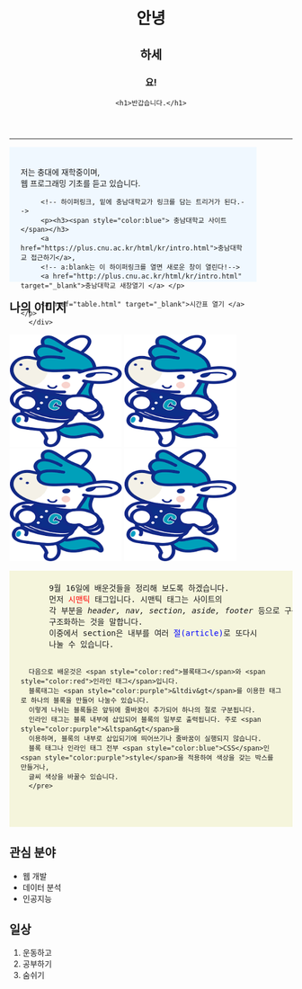 <!DOCTYPE html>
<html lang="en">
<head>
    <meta charset="UTF-8">
    <meta name="viewport" content="width=device-width, initial-scale=1.0">
    <title>week2</title>
</head>
<body>
   <header>
    <!-- 제목(주석)-->
     <h1>안녕</h1>
     <h2>하세</h2>
     <h3>요!</h3>

    <h1>반갑습니다.</h1>
   </header>
   
   <hr>
   <nav>
      <div style="background-color: aliceblue; width: 400px; height: 200px; padding: 20px;">
         <!-- 자기소개 넣기 p-단락// 앞뒤로 띄어쓰기 구분이 된다-->
         <p>저는 충대에 재학중이며, <br>웹 프로그래밍 기초를 듣고 있습니다.</p>
     

         <!-- 하이퍼링크, 밑에 충남대학교가 링크를 담는 트리거가 된다.-->
         <p><h3><span style="color:blue"> 충남대학교 사이트</span></h3>
         <a href="https://plus.cnu.ac.kr/html/kr/intro.html">충남대학교 접근하기</a>,
         <!-- a:blank는 이 하이퍼링크를 열면 새로운 창이 열린다!-->
         <a href="http://plus.cnu.ac.kr/html/kr/intro.html" target="_blank">충남대학교 새창열기 </a> </p>

         <a href="table.html" target="_blank">시간표 열기 </a> </p>
      </div>
   </nav>

   <section>
    <!-- 이미지 담기-->
     <h2>나의 이미지</h2> <br>
     <img src="img/chacha.png" width="200" height="200" alt="자기소개 사진"> 
     <img src="img/chacha.png" width="200" height="200" alt="자기소개 사진"> <br>
     <img src="img/chacha.png" width="200" height="200" alt="자기소개 사진">
     <img src="img/chacha.png" width="200" height="200" alt="자기소개 사진">
     <!--파일의 위치에서 폴더를 타고 들어간 형태, 같은 위치에 있다면 img/가 필요없다!-->
   </section>

   <aside>
      <pre style="background-color:beige; padding: 20px;">
      9월 16일에 배운것들을 정리해 보도록 하겠습니다.
      먼저 <span style="color:red">시맨틱</span> 태그입니다. 시맨틱 태그는 사이트의 
      각 부분을 <i>header, nav, section, aside, footer</i> 등으로 구분지어, 
      구조화하는 것을 말합니다.
      이중에서 section은 내부를 여러 <span style="color:blue">절(article)</span>로 또다시 
      나눌 수 있습니다.

      다음으로 배운것은 <span style="color:red">블록태그</span>와 <span style="color:red">인라인 태그</span>입니다.
      블록태그는 <span style="color:purple">&ltdiv&gt</span>를 이용한 태그로 하나의 블록을 만들어 나눌수 있습니다.
      이렇게 나뉘는 블록들은 앞뒤에 줄바꿈이 추가되어 하나의 절로 구분됩니다. 
      인라인 태그는 블록 내부에 삽입되어 블록의 일부로 출력됩니다. 주로 <span style="color:purple">&ltspan&gt</span>을
      이용하며, 블록의 내부로 삽입되기에 띄어쓰기나 줄바꿈이 실행되지 않습니다. 
      블록 태그나 인라인 태그 전부 <span style="color:blue">CSS</span>인 <span style="color:purple">style</span>을 적용하여 색상을 갖는 박스를 만들거나,
      글씨 색상을 바꿀수 있습니다.
      </pre>

   </aside>

   <footer>
    <!-- 리스트-->
     <h2>관심 분야</h2>
     <ul>
        <li>웹 개발</li>
        <li>데이터 분석</li>
        <li>인공지능</li>
     </ul>
     <h2>일상</h2>
     <ol>
        <li>운동하고</li>
        <li>공부하기</li>
        <li>숨쉬기</li>
     </ol>
   </footer>

</body>
</html> 
